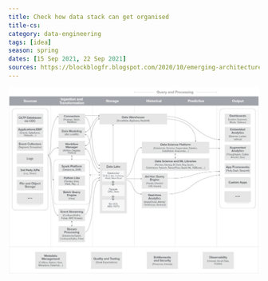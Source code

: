 ```yaml
---
title: Check how data stack can get organised
title-cs: 
category: data-engineering
tags: [idea]
season: spring
dates: [15 Sep 2021, 22 Sep 2021]
sources: https://blockblogfr.blogspot.com/2020/10/emerging-architectures-for-modern-data.html
---
```


![](../../assets/src/modern-data-infrastructure.png)
